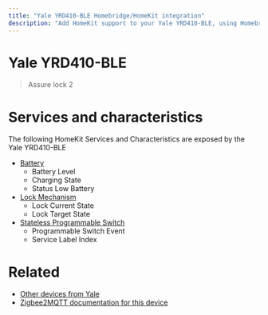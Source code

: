 ```yaml
---
title: "Yale YRD410-BLE Homebridge/HomeKit integration"
description: "Add HomeKit support to your Yale YRD410-BLE, using Homebridge, Zigbee2MQTT and homebridge-z2m."
---
```

<!---
This file has been GENERATED using src/docgen/docgen.ts
DO NOT EDIT THIS FILE MANUALLY!
-->
# Yale YRD410-BLE
> Assure lock 2


# Services and characteristics
The following HomeKit Services and Characteristics are exposed by
the Yale YRD410-BLE

* [Battery](../../battery.md)
  * Battery Level
  * Charging State
  * Status Low Battery
* [Lock Mechanism](../../lock.md)
  * Lock Current State
  * Lock Target State
* [Stateless Programmable Switch](../../action.md)
  * Programmable Switch Event
  * Service Label Index


# Related
* [Other devices from Yale](../index.md#yale)
* [Zigbee2MQTT documentation for this device](https://www.zigbee2mqtt.io/devices/YRD410-BLE.html)